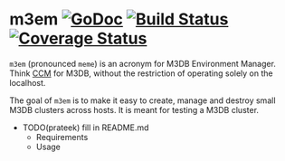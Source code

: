 m3em [![GoDoc][doc-img]][doc] [![Build Status][ci-img]][ci] [![Coverage Status][cov-img]][cov]
==============================================================================================

`m3em` (pronounced `meme`) is an acronym for M3DB Environment Manager. Think [CCM](https://github.com/pcmanus/ccm) for M3DB, without the restriction of operating solely on the localhost.

The goal of `m3em` is to make it easy to create, manage and destroy small M3DB clusters across hosts. It is meant for testing a M3DB cluster.

- TODO(prateek) fill in README.md
  - Requirements
  - Usage

[doc-img]: https://godoc.org/github.com/m3db/m3em?status.svg
[doc]: https://godoc.org/github.com/m3db/m3em
[ci-img]: https://travis-ci.org/m3db/m3em.svg?branch=master
[ci]: https://travis-ci.org/m3db/m3em
[cov-img]: https://coveralls.io/repos/m3db/m3em/badge.svg?branch=master&service=github
[cov]: https://coveralls.io/github/m3db/m3em?branch=master
